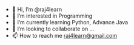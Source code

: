 - 👋 Hi, I’m @raj4learn
- 👀 I’m interested in Programming
- 🌱 I’m currently learning Python, Advance Java 
- 💞️ I’m looking to collaborate on ...
- 📫 How to reach me raj4learn@gmail.com

<!---
raj4learn/raj4learn is a ✨ special ✨ repository because its `README.md` (this file) appears on your GitHub profile.
You can click the Preview link to take a look at your changes.
--->
